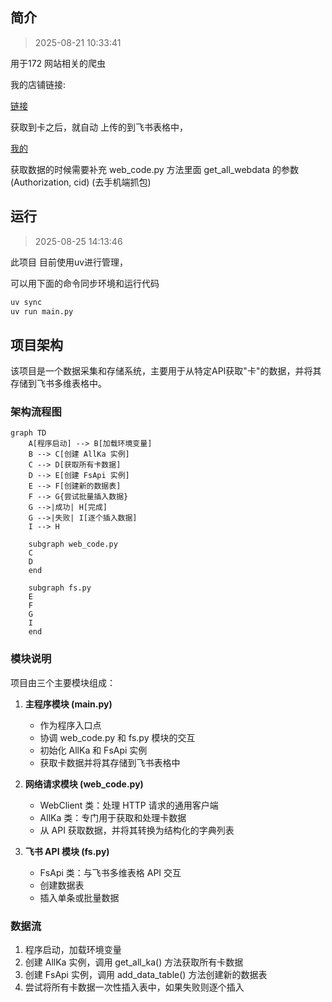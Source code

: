 ## 简介

> 2025-08-21 10:33:41

用于172 网站相关的爬虫

我的店铺链接:

[链接](https://h5.lot-ml.com/ProductEn/Index/ad6c8ab0079c1140)

获取到卡之后，就自动 上传的到飞书表格中，

[我的](https://mcne840229gb.feishu.cn/base/CrxTb4kzgazMEasEoM0cAcGvnff?table=tbluyRlwgdGVrYI1&view=vewwQrTbYI)

获取数据的时候需要补充 web_code.py 方法里面 get_all_webdata 的参数 (Authorization, cid) (去手机端抓包)

## 运行

> 2025-08-25 14:13:46

此项目 目前使用uv进行管理，

可以用下面的命令同步环境和运行代码

```bash
uv sync
uv run main.py

```

## 项目架构

该项目是一个数据采集和存储系统，主要用于从特定API获取"卡"的数据，并将其存储到飞书多维表格中。

### 架构流程图

```mermaid
graph TD
    A[程序启动] --> B[加载环境变量]
    B --> C[创建 AllKa 实例]
    C --> D[获取所有卡数据]
    D --> E[创建 FsApi 实例]
    E --> F[创建新的数据表]
    F --> G{尝试批量插入数据}
    G -->|成功| H[完成]
    G -->|失败| I[逐个插入数据]
    I --> H
    
    subgraph web_code.py
    C
    D
    end
    
    subgraph fs.py
    E
    F
    G
    I
    end
```

### 模块说明

项目由三个主要模块组成：

1. **主程序模块 (main.py)**
   - 作为程序入口点
   - 协调 web_code.py 和 fs.py 模块的交互
   - 初始化 AllKa 和 FsApi 实例
   - 获取卡数据并将其存储到飞书表格中

2. **网络请求模块 (web_code.py)**
   - WebClient 类：处理 HTTP 请求的通用客户端
   - AllKa 类：专门用于获取和处理卡数据
   - 从 API 获取数据，并将其转换为结构化的字典列表

3. **飞书 API 模块 (fs.py)**
   - FsApi 类：与飞书多维表格 API 交互
   - 创建数据表
   - 插入单条或批量数据

### 数据流

1. 程序启动，加载环境变量
2. 创建 AllKa 实例，调用 get_all_ka() 方法获取所有卡数据
3. 创建 FsApi 实例，调用 add_data_table() 方法创建新的数据表
4. 尝试将所有卡数据一次性插入表中，如果失败则逐个插入
